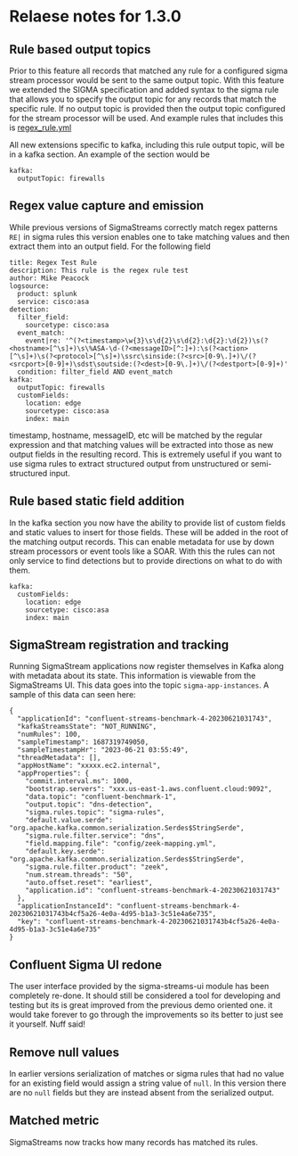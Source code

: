 # Relaese notes for 1.3.0

## Rule based output topics

Prior to this feature all records that matched any rule for a configured sigma stream processor would be sent to the 
same output topic.  With this feature we extended the SIGMA specification and added syntax to the sigma rule that allows 
you to specify the output topic for any records that match the specific rule.  If no output topic is provided then the
output topic configured for the stream processor will be used.  And example rules that includes this is 
[regex_rule.yml](sigma-streams/config/rules/regex_rule.yml)

All new extensions specific to kafka, including this rule output topic, will be in a kafka section.  An example of the 
section would be

```
kafka:
  outputTopic: firewalls
```

## Regex value capture and emission

While previous versions of SigmaStreams correctly match regex patterns `RE|` in sigma rules this version enables one
to take matching values and then extract them into an output field.  For the following field

```
title: Regex Test Rule
description: This rule is the regex rule test
author: Mike Peacock
logsource:
  product: splunk
  service: cisco:asa
detection:
  filter_field:
    sourcetype: cisco:asa
  event_match:
    event|re: '^(?<timestamp>\w{3}\s\d{2}\s\d{2}:\d{2}:\d{2})\s(?<hostname>[^\s]+)\s\%ASA-\d-(?<messageID>[^:]+):\s(?<action>[^\s]+)\s(?<protocol>[^\s]+)\ssrc\sinside:(?<src>[0-9\.]+)\/(?<srcport>[0-9]+)\sdst\soutside:(?<dest>[0-9\.]+)\/(?<destport>[0-9]+)'
  condition: filter_field AND event_match
kafka:
  outputTopic: firewalls
  customFields:
    location: edge
    sourcetype: cisco:asa
    index: main
```

timestamp, hostname, messageID, etc will be matched by the regular expression and that matching values will be extracted
into those as new output fields in the resulting record.  This is extremely useful if you want to use sigma rules to
extract structured output from unstructured or semi-structured input.

## Rule based static field addition

In the kafka section you now have the ability to provide list of custom fields and static values to insert for those 
fields.  These will be added in the root of the matching output records.  This can enable metadata for use by down 
stream processors or event tools like a SOAR. With this the rules can not only service to find detections but to provide
directions on what to do with them.

```
kafka:
  customFields:
    location: edge
    sourcetype: cisco:asa
    index: main
```

## SigmaStream registration and tracking

Running SigmaStream applications now register themselves in Kafka along with metadata about its state.  This information
is viewable from the SigmaStreams UI.  This data goes into the topic `sigma-app-instances`.  A sample of this data can 
seen here:

```
{
  "applicationId": "confluent-streams-benchmark-4-20230621031743",
  "kafkaStreamsState": "NOT_RUNNING",
  "numRules": 100,
  "sampleTimestamp": 1687319749050,
  "sampleTimestampHr": "2023-06-21 03:55:49",
  "threadMetadata": [],
  "appHostName": "xxxxx.ec2.internal",
  "appProperties": {
    "commit.interval.ms": 1000,
    "bootstrap.servers": "xxx.us-east-1.aws.confluent.cloud:9092",
    "data.topic": "confluent-benchmark-1",
    "output.topic": "dns-detection",
    "sigma.rules.topic": "sigma-rules",
    "default.value.serde": "org.apache.kafka.common.serialization.Serdes$StringSerde",
    "sigma.rule.filter.service": "dns",
    "field.mapping.file": "config/zeek-mapping.yml",
    "default.key.serde": "org.apache.kafka.common.serialization.Serdes$StringSerde",
    "sigma.rule.filter.product": "zeek",
    "num.stream.threads": "50",
    "auto.offset.reset": "earliest",
    "application.id": "confluent-streams-benchmark-4-20230621031743"
  },
  "applicationInstanceId": "confluent-streams-benchmark-4-20230621031743b4cf5a26-4e0a-4d95-b1a3-3c51e4a6e735",
  "key": "confluent-streams-benchmark-4-20230621031743b4cf5a26-4e0a-4d95-b1a3-3c51e4a6e735"
}
```

## Confluent Sigma UI redone

The user interface provided by the sigma-streams-ui module has been completely re-done.  It should still be considered
a tool for developing and testing but its is great improved from the previous demo oriented one.  it would take forever 
to go through the improvements so its better to just see it yourself.  Nuff said!

## Remove null values

In earlier versions serialization of matches or sigma rules that had no value for an existing field would assign
a string value of `null`.  In this version there are no `null` fields but they are instead absent from the serialized 
output.

## Matched metric

SigmaStreams now tracks how many records has matched its rules.
